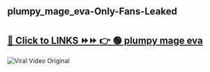 
 ## plumpy_mage_eva-Only-Fans-Leaked

# <h2><a href="https://clipsfans.com/plumpy_mage_eva&ref=git">🔗 Click to LINKS ⏩⏩ 👉 🟢 plumpy mage eva </a></h2>

<a href="https://clipsfans.com/plumpy_mage_eva&ref=git" rel="nofollow" data-target="animated-image.originalLink"><img src="https://i.ibb.co.com/xMMVF88/686577567.gif" alt="Viral Video Original" style="max-width: 100%; display: inline-block;" data-target="animated-image.originalImage"></a>
